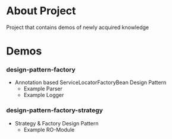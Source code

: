 # About Project

Project that contains demos of newly acquired knowledge

# Demos
### design-pattern-factory
- Annotation based ServiceLocatorFactoryBean Design Pattern
  - Example Parser
  - Example Logger

### design-pattern-factory-strategy
- Strategy & Factory Design Pattern
  - Example RO-Module
